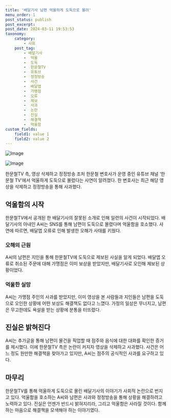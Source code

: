 ```yaml
---
title: '배달기사 남편 억울하게 도둑으로 몰려'
menu_order: 1
post_status: publish
post_excerpt: 
post_date: 2024-03-11 19:53:53
taxonomy:
    category:
        - 사회
    post_tag:
        - 배달기사
        -  억울
        -  도둑
        -  한문철TV
        -  유튜브
        -  정정방송
        -  사건
        -  배달앱
        -  가맹점
        -  오류
        -  제보
        -  사과
        -  논란
        -  진실
        -  해결책
        -  억울함
custom_fields:
    field1: value 1
    field2: value 2
---
```


![Image](https://imgnews.pstatic.net/image/018/2024/03/11/0005689184_001_20240311083503592.jpg?type=w647)

![Image](https://imgnews.pstatic.net/image/018/2024/03/11/0005689184_002_20240311083503606.jpg?type=w647)

한문철TV 측, 영상 삭제하고 정정방송 조처
한문철 변호사가 운영 중인 유튜브 채널 ‘한문철 TV’에서 억울하게 도둑으로 몰렸다는 사연이 알려졌다. 한 변호사는 최근 해당 영상을 삭제하고 정정방송을 통해 사과했다.
## 억울함의 시작
한문철TV에서 공개된 한 배달기사의 잘못된 소개로 인해 일련의 사건이 시작되었다. 배달기사의 아내인 A씨는 SNS를 통해 남편이 도둑으로 몰렸다며 억울함을 호소했다. 사연에 따르면, 배달앱 오류로 인해 발생한 오해가 사태를 키웠다.
### 오해의 근원
A씨의 남편은 지인을 통해 한문철TV에 도둑으로 제보된 사실을 알게 되었다. 배달앱 오류로 취소된 주문에 대해 가맹점은 이미 보상을 받았지만, 배달기사로 오인해 제보된 상황이었다. 
### 억울한 실망
A씨는 가맹점 주인의 사과를 받았지만, 이미 영상을 본 사람들과 지인들은 남편을 도둑으로 오인한 상황에 어떤 보상도 해결책도 없다고 느꼈다. 가정의 일상은 무너지고, 남편은 무고한데도 욕설을 받는 상황에 분통을 터뜨렸다.
## 진실은 밝혀진다
A씨는 추가글을 통해 남편이 물건을 픽업할 때 점주와 음식에 대한 대화를 확인한 증거를 제시했다. 이에 한문철TV 측은 논란이 커지자 영상을 삭제하고 사과했다. 사건은 어느 정도 원만한 해결책을 찾아가고 있지만, A씨는 점주의 공식적인 사과를 요구하고 있다.
## 마무리
한문철TV를 통해 억울하게 도둑으로 몰린 배달기사의 이야기가 사회적 논란으로 번지고 있다. 억울함을 호소하는 A씨와 남편은 사과와 정정방송을 통해 상황을 해결하려고 노력하고 있다. 진실은 언젠가 반드시 밝혀지리라, 그리고 억울함은 사라질 것이다. 함께하는 마음으로 해결책을 모색해야 하는 이야기였다.
